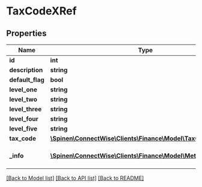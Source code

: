 # TaxCodeXRef

## Properties
Name | Type | Description | Notes
------------ | ------------- | ------------- | -------------
**id** | **int** |  | [optional] 
**description** | **string** |  | 
**default_flag** | **bool** |  | [optional] 
**level_one** | **string** |  | [optional] 
**level_two** | **string** |  | [optional] 
**level_three** | **string** |  | [optional] 
**level_four** | **string** |  | [optional] 
**level_five** | **string** |  | [optional] 
**tax_code** | [**\Spinen\ConnectWise\Clients\Finance\Model\TaxCodeReference**](TaxCodeReference.md) |  | [optional] 
**_info** | [**\Spinen\ConnectWise\Clients\Finance\Model\Metadata**](Metadata.md) | Metadata of the entity | [optional] 

[[Back to Model list]](../README.md#documentation-for-models) [[Back to API list]](../README.md#documentation-for-api-endpoints) [[Back to README]](../README.md)



